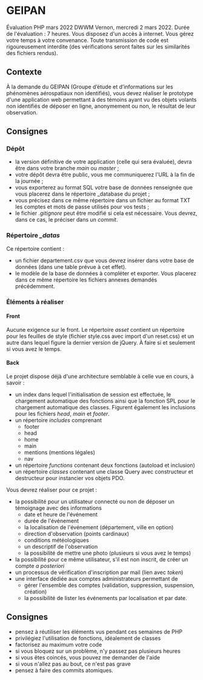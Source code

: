 # GEIPAN

Évaluation PHP mars 2022 DWWM Vernon, mercredi 2 mars 2022.
Durée de l'évaluation : 7 heures.
Vous disposez d'un accès à internet.
Vous gérez votre temps à votre convenance.
Toute transmission de code est rigoureusement interdite (des vérifications seront faites sur les similarités des fichiers rendus).

## Contexte

À la demande du GEIPAN (Groupe d’étude et d’informations sur les phénomènes aérospatiaux non identifiés), vous devez réaliser le prototype d'une application web permettant à des témoins ayant vu des objets volants non identifiés de déposer en ligne, anonymement ou non, le résultat de leur observation.

## Consignes

### Dépôt

<!-- - vous devrez, dans un premier temps, faire un *fork* du dépôt disponible à l'adresse [https://github.com/fredericnoel/GEIPAN/](https://github.com/fredericnoel/GEIPAN/) sur votre propre compte GitHub, sur lequel vous travaillerez ; -->
<!-- - le projet contient déjà une partie du code, l'architecture de l'application ainsi qu'un répertoire (_database) contenant des éléments utiles pour la réalisation de votre épreuve ; -->
<!-- - vous effectuerez vos *commits* dans votre branche *develop* que vous aurez préalablement créée ; -->
<!-- - optionnellement, vous pouvez utiliser le modèle *GitFlow* et travailler sur vos branches *features* ; -->
- la version définitive de votre application (celle qui sera évaluée), devra être dans votre branche *main* ou *master* ;
- votre dépôt devra être public, vous me communiquerez l'URL à la fin de la journée ;
- vous exporterez au format SQL votre base de données renseignée que vous placerez dans le répertoire _database du projet ;
- vous précisez dans ce même répertoire dans un fichier au format TXT les comptes et mots de passe utilisés pour vos tests ;
- le fichier *.gitignore* peut être modifié si cela est nécessaire. Vous devrez, dans ce cas, le préciser dans un *commit*.

### Répertoire *_datas*

Ce répertoire contient :
- un fichier departement.csv que vous devrez insérer dans votre base de données (dans une table prévue à cet effet).
- le modèle de la base de données à compléter et exporter.
Vous placerez dans ce même répertoire les fichiers annexes demandés précédemment.

### Éléments à réaliser

#### Front

Aucune exigence sur le front. Le répertoire *asset* contient un répertoire pour les feuilles de style (fichier style.css avec import d'un reset.css) et un autre dans lequel figure la dernier version de jQuery. À faire si et seulement si vous avez le temps.

#### Back

Le projet dispose déjà d'une architecture semblable à celle vue en cours, à savoir :
- un index dans lequel l'initialisation de session est effectuée, le chargement automatique des fonctions ainsi que la fonction SPL pour le chargement automatique des classes. Figurent également les inclusions pour les fichiers *head*, *main* et *footer*.
- un répertoire *includes* comprenant
    - footer
    - head
    - home
    - main
    - mentions (mentions légales)
    - nav
- un répertoire *functions* contenant deux fonctions (autoload et inclusion)
- un répertoire *classes* contenant une classe Query avec constructeur et destructeur pour instancier vos objets PDO.

Vous devrez réaliser pour ce projet :
<!-- - un processus d'inscription et d'authentification avec les champs classiques (y compris un avatar, pensez à une photo par défaut) -->
- la possibilité pour un utilisateur connecté ou non de déposer un témoignage avec des informations 
    - date et heure de l'événement
    - durée de l'événement
    - la localisation de l'événement (département, ville en option)
    - direction d'observation (points cardinaux)
    - conditions météologiques
    - un descriptif de l'observation
    - la possibilité de mettre une photo (plusieurs si vous avez le temps)
- la possibilité pour ce même utilisateur, s'il est non inscrit, de créer un compte *a posteriori*
- un processus de vérification d'inscription par mail (lien avec *token*)
- une interface dédiée aux comptes administrateurs permettant de
    - gérer l'ensemble des comptes (validation, suppression, suspension, création)
    - la possibilité de lister les événements par localisation et par date.

## Consignes

- pensez à réutiliser les éléments vus pendant ces semaines de PHP
- privilégiez l'utilisation de fonctions, idéalement de classes
- factorisez au maximum votre code
- si vous bloquez sur un problème, n'y passez pas plusieurs heures
- si vous êtes coincés, vous pouvez me demander de l'aide
- si vous n'allez pas au bout, ce n'est pas grave
- pensez à faire des commits atomiques.